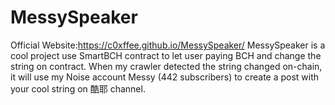 # MessySpeaker
Official Website:https://c0xffee.github.io/MessySpeaker/
MessySpeaker is a cool project use SmartBCH contract to let user paying BCH and change the string on contract.
When my crawler detected the string changed on-chain, it will use my Noise account Messy (442 subscribers) to create a post with your cool string on 酷耶 channel. 
  
